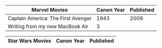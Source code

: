 | Marvel Movies | Canon  Year | Published |
| ---------- | ---------- | ---------- |
| Captain America: The First Avenger | 1943 | 2009 |
| Writing from my new MacBook Air | 3 |

| Star Wars Movies | Canon Year | Published |
| ---------- | ---------- | ---------- |

